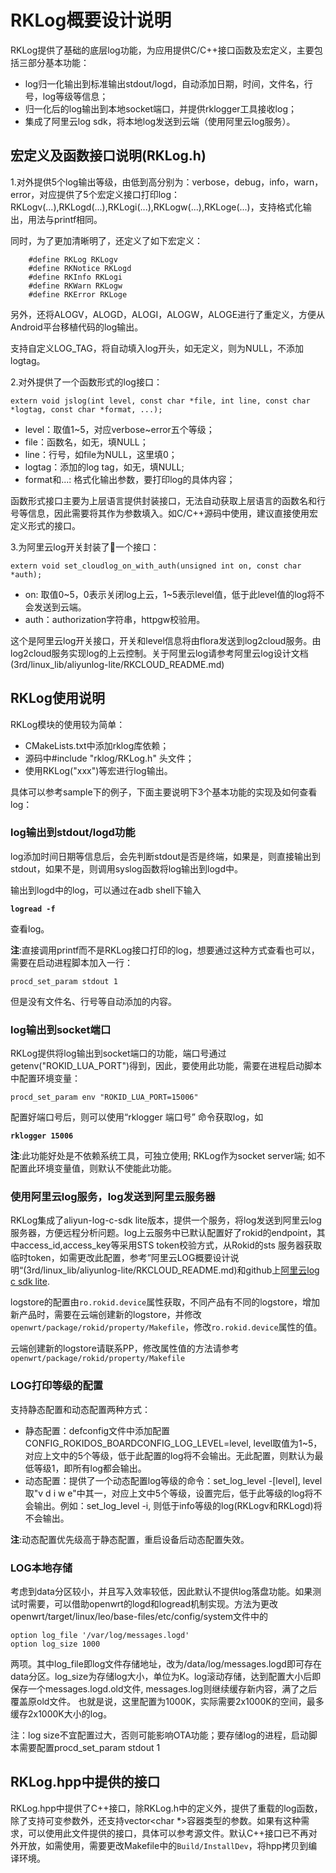 # RKLog概要设计说明
RKLog提供了基础的底层log功能，为应用提供C/C++接口函数及宏定义，主要包括三部分基本功能：

* log归一化输出到标准输出stdout/logd，自动添加日期，时间，文件名，行号，log等级等信息；
* 归一化后的log输出到本地socket端口，并提供rklogger工具接收log；
* 集成了阿里云log sdk，将本地log发送到云端（使用阿里云log服务）。

## 宏定义及函数接口说明(RKLog.h)

1.对外提供5个log输出等级，由低到高分别为：verbose，debug，info，warn，error，对应提供了5个宏定义接口打印log：RKLogv(...),RKLogd(...),RKLogi(...),RKLogw(...),RKLoge(...)，支持格式化输出，用法与printf相同。

同时，为了更加清晰明了，还定义了如下宏定义：

		#define RKLog RKLogv
		#define RKNotice RKLogd
		#define RKInfo RKLogi
		#define RKWarn RKLogw
		#define RKError RKLoge

另外，还将ALOGV，ALOGD，ALOGI，ALOGW，ALOGE进行了重定义，方便从Android平台移植代码的log输出。

支持自定义LOG_TAG，将自动填入log开头，如无定义，则为NULL，不添加logtag。

2.对外提供了一个函数形式的log接口：

`extern void jslog(int level, const char *file, int line, const char *logtag, const char *format, ...);`

* level：取值1~5，对应verbose~error五个等级；
* file：函数名，如无，填NULL；
* line：行号，如file为NULL，这里填0；
* logtag：添加的log tag，如无，填NULL;
* format和...: 格式化输出参数，要打印log的具体内容；

函数形式接口主要为上层语言提供封装接口，无法自动获取上层语言的函数名和行号等信息，因此需要将其作为参数填入。如C/C++源码中使用，建议直接使用宏定义形式的接口。

3.为阿里云log开关封装了一个接口：

`extern void set_cloudlog_on_with_auth(unsigned int on, const char *auth);`

* on: 取值0~5，0表示关闭log上云，1~5表示level值，低于此level值的log将不会发送到云端。
* auth：authorization字符串，httpgw校验用。

这个是阿里云log开关接口，开关和level信息将由flora发送到log2cloud服务。由log2cloud服务实现log的上云控制。关于阿里云log请参考阿里云log设计文档(3rd/linux_lib/aliyunlog-lite/RKCLOUD\_README.md)

## RKLog使用说明
RKLog模块的使用较为简单：

* CMakeLists.txt中添加rklog库依赖；
* 源码中#include "rklog/RKLog.h" 头文件；
* 使用RKLog("xxx")等宏进行log输出。

具体可以参考sample下的例子，下面主要说明下3个基本功能的实现及如何查看log：

### log输出到stdout/logd功能

log添加时间日期等信息后，会先判断stdout是否是终端，如果是，则直接输出到stdout，如果不是，则调用syslog函数将log输出到logd中。

输出到logd中的log，可以通过在adb shell下输入

**`logread -f`**

查看log。

**注**:直接调用printf而不是RKLog接口打印的log，想要通过这种方式查看也可以，需要在启动进程脚本加入一行：

`procd_set_param stdout 1`

但是没有文件名、行号等自动添加的内容。

### log输出到socket端口

RKLog提供将log输出到socket端口的功能，端口号通过getenv("ROKID\_LUA\_PORT")得到，因此，要使用此功能，需要在进程启动脚本中配置环境变量：

`procd_set_param env "ROKID_LUA_PORT=15006"`

配置好端口号后，则可以使用“rklogger 端口号” 命令获取log，如

**`rklogger 15006`**

**注**:此功能好处是不依赖系统工具，可独立使用; RKLog作为socket server端; 如不配置此环境变量值，则默认不使能此功能。

### 使用阿里云log服务，log发送到阿里云服务器

RKLog集成了aliyun-log-c-sdk lite版本，提供一个服务，将log发送到阿里云log服务器，方便远程分析问题。log上云服务中已默认配置好了rokid的endpoint，其中access\_id,access\_key等采用STS token校验方式，从Rokid的sts 服务器获取临时token，如需更改此配置，参考”阿里云LOG概要设计说明“(3rd/linux_lib/aliyunlog-lite/RKCLOUD\_README.md)和github上[阿里云log c sdk lite](https://github.com/aliyun/aliyun-log-c-sdk/tree/lite).

logstore的配置由`ro.rokid.device`属性获取，不同产品有不同的logstore，增加新产品时，需要在云端创建新的logstore，并修改`openwrt/package/rokid/property/Makefile`，修改`ro.rokid.device`属性的值。

云端创建新的logstore请联系PP，修改属性值的方法请参考`openwrt/package/rokid/property/Makefile`

### LOG打印等级的配置

支持静态配置和动态配置两种方式：

* 静态配置：defconfig文件中添加配置CONFIG\_ROKIDOS\_BOARDCONFIG\_LOG\_LEVEL=level, level取值为1~5，对应上文中的5个等级，低于此配置的log将不会输出。无此配置，则默认为最低等级1，即所有log都会输出。
* 动态配置：提供了一个动态配置log等级的命令：set\_log\_level -[level], level取"v d i w e"中其一，对应上文中5个等级，设置完后，低于此等级的log将不会输出。例如：set\_log\_level -i, 则低于info等级的log(RKLogv和RKLogd)将不会输出。

**注**:动态配置优先级高于静态配置，重启设备后动态配置失效。

### LOG本地存储

考虑到data分区较小，并且写入效率较低，因此默认不提供log落盘功能。如果测试时需要，可以借助openwrt的logd和logread机制实现。方法为更改openwrt/target/linux/leo/base-files/etc/config/system文件中的

```
option log_file '/var/log/messages.logd'
option log_size 1000
```

两项。其中log\_file即log文件存储地址，改为/data/log/messages.logd即可存在data分区。log\_size为存储log大小，单位为K。log滚动存储，达到配置大小后即保存一个messages.logd.old文件, messages.log则继续缓存新内容，满了之后覆盖原old文件。 也就是说，这里配置为1000K，实际需要2x1000K的空间，最多缓存2x1000K大小的log。

注：log size不宜配置过大，否则可能影响OTA功能；要存储log的进程，启动脚本需要配置procd\_set\_param stdout 1

## RKLog.hpp中提供的接口

RKLog.hpp中提供了C++接口，除RKLog.h中的定义外，提供了重载的log函数，除了支持可变参数外，还支持vector\<char *>容器类型的参数。如果有这种需求，可以使用此文件提供的接口，具体可以参考源文件。默认C++接口已不再对外开放，如需使用，需要更改Makefile中的`Build/InstallDev`，将hpp拷贝到编译环境。